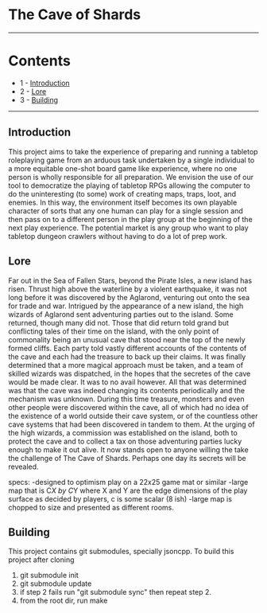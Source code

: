 # The Cave of Shards

---

# Contents
- 1 - [Introduction](#1-introduction)
- 2 - [Lore](#2-lore)
- 3 - [Building](#3-building)

---

## Introduction
This project aims to take the experience of preparing and running a tabletop
roleplaying game from an arduous task undertaken by a single individual to a
more equitable one-shot board game like experience, where no one person is wholly
responsible for all preparation. We envision the use of our tool to democratize
the playing of tabletop RPGs allowing the computer to do the uninteresting (to some)
work of creating maps, traps, loot, and enemies. In this way, the environment
itself becomes its own playable character of sorts that any one human can play
for a single session and then pass on to a different person in the play group
at the beginning of the next play experience. The potential market is any group who
want to play tabletop dungeon crawlers without having to do a lot of prep work.


## Lore
Far out in the Sea of Fallen Stars, beyond the Pirate Isles, a new island has risen.
Thrust high above the waterline by a violent earthquake, it  was not long before
it was discovered by the Aglarond, venturing out onto the sea for trade and war.
Intrigued by the appearance of a new island, the high wizards of Aglarond sent
adventuring parties out to the island. Some returned, though many did not.
Those that did return told grand but conflicting tales of their time on the
island, with the only point of commonality being an unusual cave that stood
near the top of the newly formed cliffs. Each party told vastly different
accounts of the contents of the cave and each had the treasure to back up their
claims. It was finally determined that a more magical approach must be taken,
and a team of skilled wizards was dispatched, in the hopes that the secretes of
the cave would be made clear. It was to no avail however. All that was determined
was that the cave was indeed changing its contents periodically and the
mechanism was unknown. During this time treasure, monsters and even other
people were discovered within the cave, all of which had no idea of the
existence of a world outside their cave system, or of the countless other cave
systems that had been discovered in tandem to them. At the urging of the high
wizards, a commission was established on the island, both to protect the cave
and to collect a tax on those adventuring parties lucky enough to make it out
alive. It now stands open to anyone willing the take the challenge of
The Cave of Shards. Perhaps one day its secrets will be revealed.

specs:
-designed to optimism play on a 22x25 game mat or similar
-large map that is C*X by C*Y where X and Y are the edge dimensions of the play surface
as decided by players, c is some scalar (8 ish)
-large map is chopped to size and presented as different rooms.

## Building

This project contains git submodules, specially jsoncpp.
To build this project after cloning
1. git submodule init   
2. git submodule update
3. if step 2 fails run "git submodule sync" then repeat step 2.
4. from the root dir, run make
